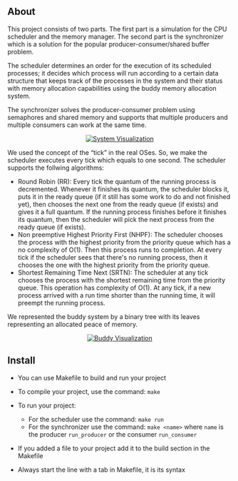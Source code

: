 ## About <a name = "about"></a>

This project consists of two parts. The first part is a simulation for the CPU scheduler and the memory manager. The second part is the synchronizer which is a solution for the popular producer-consumer/shared buffer problem.

The scheduler determines an order for the execution of its scheduled processes; it decides which process will run according to a certain data structure that keeps track of the processes in the system and their status with memory allocation capabilities using the buddy memory allocation system.

The synchronizer solves the producer-consumer problem using semaphores and shared memory and supports that multiple producers and multiple consumers can work at the same time.

<p align="center">
  <a href="" rel="noopener">
 <img src="https://github.com/mhomran/mars-OS/blob/master/demo/system.png" alt="System Visualization"></a>
</p>

We used the concept of the “tick” in the real OSes. So, we make the scheduler executes every tick which equals to one second. The scheduler supports the follwing algorithms:

- Round Robin (RR): Every tick the quantum of the running process is decremented. Whenever it finishes its quantum, the scheduler blocks it, puts it in the ready queue (if it still has some work to do and not finished yet), then chooses the next one from the ready queue (if exists) and gives it a full quantum. If the running process finishes before it finishes its quantum, then the scheduler will pick the next process from the ready queue (if exists).
- Non preemptive Highest Priority First (NHPF): The scheduler chooses the process with the highest priority from the priority queue which has a no complexity of O(1). Then this process runs to completion. At every tick if the scheduler sees that there's no running process, then it chooses the one with the highest priority from the priority queue.
- Shortest Remaining Time Next (SRTN): The scheduler at any tick chooses the process with the shortest remaining time from the priority queue. This operation has complexity of O(1). At any tick, if a new process arrived with a run time shorter than the running time, it will preempt the running process.

We represented the buddy system by a binary tree with its leaves representing an allocated peace of memory.

<p align="center">
  <a href="" rel="noopener">
 <img src="https://github.com/mhomran/mars-OS/blob/master/demo/buddy.png" alt="Buddy Visualization"></a>
</p>

## Install <a name = "install"></a>

- You can use Makefile to build and run your project

- To compile your project, use the command: `make`

- To run your project:

  - For the scheduler use the command: `make run`
  - For the synchronizer use the command: `make <name>` where `name` is the producer `run_producer` or the consumer `run_consumer`

- If you added a file to your project add it to the build section in the Makefile

- Always start the line with a tab in Makefile, it is its syntax
